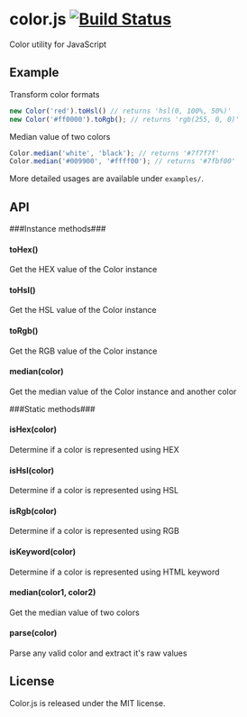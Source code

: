 color.js [![Build Status](https://travis-ci.org/mzabriskie/color.js.png?branch=master)](https://travis-ci.org/mzabriskie/color.js)
========

Color utility for JavaScript

## Example

Transform color formats

```javascript
new Color('red').toHsl() // returns 'hsl(0, 100%, 50%)'
new Color('#ff0000').toRgb(); // returns 'rgb(255, 0, 0)'
```

Median value of two colors

```javascript
Color.median('white', 'black'); // returns '#7f7f7f'
Color.median('#009900', '#ffff00'); // returns '#7fbf00'
```

More detailed usages are available under <code>examples/</code>.

## API

###Instance methods###

#### toHex()
Get the HEX value of the Color instance

#### toHsl()
Get the HSL value of the Color instance

#### toRgb()
Get the RGB value of the Color instance

#### median(color)
Get the median value of the Color instance and another color

###Static methods###

#### isHex(color)
Determine if a color is represented using HEX

#### isHsl(color)
Determine if a color is represented using HSL

#### isRgb(color)
Determine if a color is represented using RGB

#### isKeyword(color)
Determine if a color is represented using HTML keyword

#### median(color1, color2)
Get the median value of two colors

#### parse(color)
Parse any valid color and extract it's raw values

## License

Color.js is released under the MIT license.